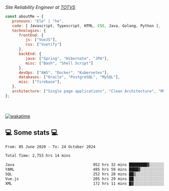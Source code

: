 <p><em>Site Reliability Engineer at <a href="https://www.totvs.com/">TOTVS</a></br>
</em></p>


```javascript
const aboutMe = {
   pronouns: "Ele" | "he",
   code: [ Javascript, Typescript, HTML, CSS, Java, Golang, Python ],
   technologies: {
      frontEnd: {
         js: ["VueJS"],
         css: ["Vuetify"]
      },
      backEnd: {
         java: ["Spring", "Hibernate", "JPA"],
         misc: ["Bash", "Shell Script"]
      },
      devOps: ["AWS", "Docker", "Kubernetes"],
      databases: ["Oracle", "PostgreSQL", "MySQL"],
      misc: ["firebase"],
   },
   architecture: ["Single page applications", "Clean Architecture", "MVC", "Microservices"],
};
```
</br></br>
[![wakatime](https://wakatime.com/badge/user/a3a8ed06-d304-4d6b-bc86-4adc418cdea7.svg)](https://wakatime.com/@a3a8ed06-d304-4d6b-bc86-4adc418cdea7)
<h2>💻 Some stats 💻</h2>

<!--START_SECTION:waka-->

```txt
From: 05 June 2020 - To: 24 October 2024

Total Time: 2,753 hrs 14 mins

Java                                   952 hrs 32 mins ████████▓░░░░░░░░░░░░░░░░   34.60 %
YAML                                   495 hrs 59 mins ████▓░░░░░░░░░░░░░░░░░░░░   18.01 %
SQL                                    252 hrs 28 mins ██▒░░░░░░░░░░░░░░░░░░░░░░   09.17 %
Vue.js                                 205 hrs 29 mins ██░░░░░░░░░░░░░░░░░░░░░░░   07.46 %
XML                                    172 hrs 11 mins █▓░░░░░░░░░░░░░░░░░░░░░░░   06.25 %
```

<!--END_SECTION:waka-->
